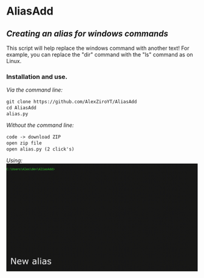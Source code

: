 # AliasAdd
## _Creating an alias for windows commands_
This script will help replace the windows command with another text!
For example, you can replace the "dir" command with the "ls" command as on Linux.
### Installation and use.
_Via the command line:_
```
git clone https://github.com/AlexZiroYT/AliasAdd
cd AliasAdd
alias.py
```
_Without the command line:_
```
code -> download ZIP
open zip file
open alias.py (2 click's)
```
_Using:_
![alt text](https://raw.githubusercontent.com/AlexZiroYT/AliasAdd/master/alias.gif)
